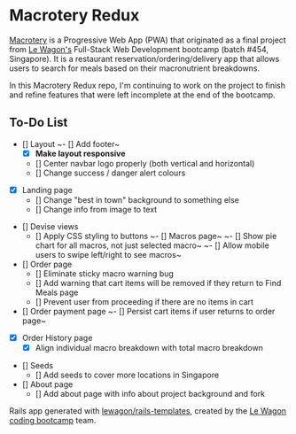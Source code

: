 # Macrotery Redux

[Macrotery](https://github.com/pelicularities/macrotery) is a Progressive Web App (PWA) that originated as a final project from [Le Wagon's](https://github.com/lewagon) Full-Stack Web Development bootcamp (batch #454, Singapore). It is a restaurant reservation/ordering/delivery app that allows users to search for meals based on their macronutrient breakdowns.

In this Macrotery Redux repo, I'm continuing to work on the project to finish and refine features that were left incomplete at the end of the bootcamp.

## To-Do List
- [] Layout
  ~- [] Add footer~
  - [x] **Make layout responsive**
  - [] Center navbar logo properly (both vertical and horizontal)
  - [] Change success / danger alert colours
- [x] Landing page
  - [] Change "best in town" background to something else
  - [] Change info from image to text
- [] Devise views
  - [] Apply CSS styling to buttons
~- [] Macros page~
  ~- [] Show pie chart for all macros, not just selected macro~
  ~- [] Allow mobile users to swipe left/right to see macros~
- [] Order page
  - [] Eliminate sticky macro warning bug
  - [] Add warning that cart items will be removed if they return to Find Meals page
  - [] Prevent user from proceeding if there are no items in cart
- [] Order payment page
  ~- [] Persist cart items if user returns to order page~
- [x] Order History page
  - [x] Align individual macro breakdown with total macro breakdown
- [] Seeds
  - [] Add seeds to cover more locations in Singapore
- [] About page
  - [] Add about page with info about project background and fork


Rails app generated with [lewagon/rails-templates](https://github.com/lewagon/rails-templates), created by the [Le Wagon coding bootcamp](https://www.lewagon.com) team.
